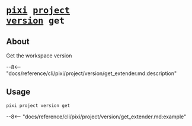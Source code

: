 <!--- This file is autogenerated. Do not edit manually! -->
# <code>[pixi](../../../pixi.md) [project](../../project.md) [version](../version.md) get</code>

## About
Get the workspace version

--8<-- "docs/reference/cli/pixi/project/version/get_extender.md:description"

## Usage
```
pixi project version get
```

--8<-- "docs/reference/cli/pixi/project/version/get_extender.md:example"
